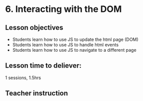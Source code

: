 # 6. Interacting with the DOM

## Lesson objectives

* Students learn how to use JS to update the html page \(DOM\)
* Students learn how to use JS to handle html events
* Students learn how to use JS to navigate to a different page

## Lesson time to deliever:

1 sessions, 1.5hrs

## Teacher instruction

